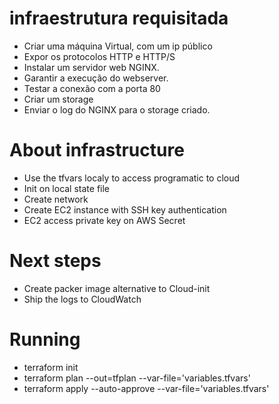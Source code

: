 # infraestrutura requisitada
- Criar uma máquina Virtual, com um ip público
- Expor os protocolos HTTP e HTTP/S
- Instalar um servidor web NGINX.
- Garantir a execução do webserver.
- Testar a conexão com a porta 80
- Criar um storage
- Enviar o log do NGINX para o storage criado.

# About infrastructure

- Use the tfvars localy to access programatic to cloud
- Init on local state file
- Create network 
- Create EC2 instance with SSH key authentication 
- EC2 access private key on AWS Secret 

# Next steps
- Create packer image alternative to Cloud-init
- Ship the logs to CloudWatch


# Running

- terraform init
- terraform plan --out=tfplan --var-file='variables.tfvars'
- terraform apply --auto-approve --var-file='variables.tfvars'

